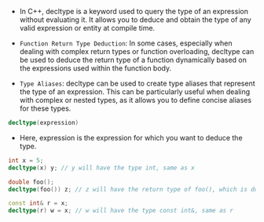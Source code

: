 - In C++, decltype is a keyword used to query the type of an expression without evaluating it. 
It allows you to deduce and obtain the type of any valid expression or entity at compile time.

- `Function Return Type Deduction`: In some cases, especially when dealing with complex return types or function overloading, decltype can be used to deduce the return type of a function dynamically based on the expressions used within the function body.

- `Type Aliases`: decltype can be used to create type aliases that represent the type of an expression. This can be particularly useful when dealing with complex or nested types, as it allows you to define concise aliases for these types.


```cpp
decltype(expression)
```
- Here, expression is the expression for which you want to deduce the type.
```cpp
int x = 5;
decltype(x) y; // y will have the type int, same as x

double foo();
decltype(foo()) z; // z will have the return type of foo(), which is double

const int& r = x;
decltype(r) w = x; // w will have the type const int&, same as r

```